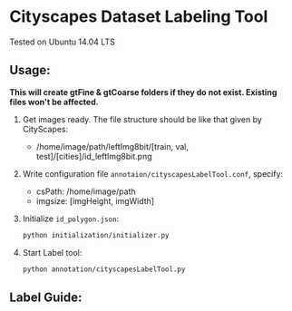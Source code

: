 # Cityscapes Dataset Labeling Tool

Tested on Ubuntu 14.04 LTS

## Usage:

**This will create gtFine & gtCoarse folders if they do not exist. Existing files won't be affected.**

1. Get images ready. The file structure should be like that given by CityScapes:
    * /home/image/path/leftImg8bit/[train, val, test]/[cities]/id_leftImg8bit.png
2. Write configuration file `annotaion/cityscapesLabelTool.conf`, specify:
    * csPath: /home/image/path
    * imgsize: [imgHeight, imgWidth]

2. Initialize `id_polygon.json`:

    ```bash
    python initialization/initializer.py
    ```

3. Start Label tool:

    ```bash
    python annotation/cityscapesLabelTool.py
    ```

## Label Guide:
